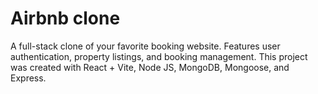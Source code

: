 # Airbnb clone
A full-stack clone of your favorite booking website. Features user authentication, property listings, and booking management. This project was created with React + Vite, Node JS, MongoDB, Mongoose, and Express.
